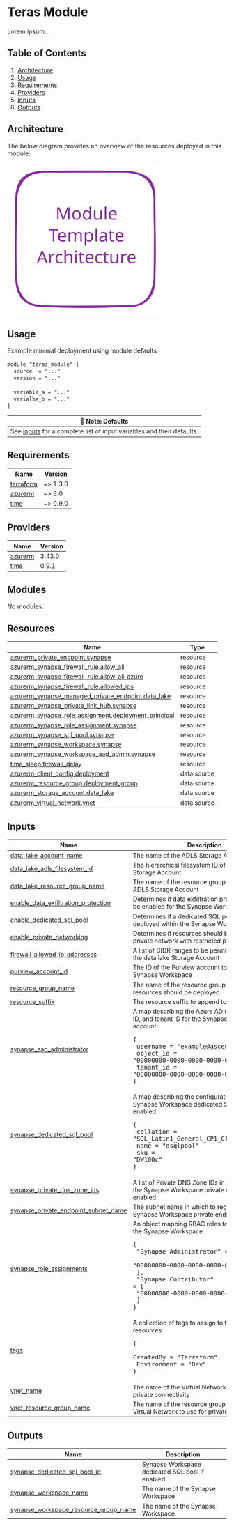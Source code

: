# Teras Module
Lorem ipsum...

## Table of Contents
1. [Architecture](#architecture)
2. [Usage](#usage)
3. [Requirements](#requirements)
4. [Providers](#providers)
5. [Inputs](#inputs)
6. [Outputs](#outputs)

## Architecture
The below diagram provides an overview of the resources deployed in this module:

<img src="docs/architecture.svg">

## Usage
Example minimal deployment using module defaults:
```
module "teras_module" {
  source  = "..."
  version = "..."

  variable_a = "..."
  varialbe_b = "..."
}
```

| :scroll: Note: Defaults |
|----------|
| See [inputs](#inputs) for a complete list of input variables and their defaults. |

<!-- BEGINNING OF PRE-COMMIT-TERRAFORM DOCS HOOK -->
## Requirements

| Name | Version |
|------|---------|
| <a name="requirement_terraform"></a> [terraform](#requirement\_terraform) | ~> 1.3.0 |
| <a name="requirement_azurerm"></a> [azurerm](#requirement\_azurerm) | ~> 3.0 |
| <a name="requirement_time"></a> [time](#requirement\_time) | ~> 0.9.0 |

## Providers

| Name | Version |
|------|---------|
| <a name="provider_azurerm"></a> [azurerm](#provider\_azurerm) | 3.43.0 |
| <a name="provider_time"></a> [time](#provider\_time) | 0.9.1 |

## Modules

No modules.

## Resources

| Name | Type |
|------|------|
| [azurerm_private_endpoint.synapse](https://registry.terraform.io/providers/hashicorp/azurerm/latest/docs/resources/private_endpoint) | resource |
| [azurerm_synapse_firewall_rule.allow_all](https://registry.terraform.io/providers/hashicorp/azurerm/latest/docs/resources/synapse_firewall_rule) | resource |
| [azurerm_synapse_firewall_rule.allow_all_azure](https://registry.terraform.io/providers/hashicorp/azurerm/latest/docs/resources/synapse_firewall_rule) | resource |
| [azurerm_synapse_firewall_rule.allowed_ips](https://registry.terraform.io/providers/hashicorp/azurerm/latest/docs/resources/synapse_firewall_rule) | resource |
| [azurerm_synapse_managed_private_endpoint.data_lake](https://registry.terraform.io/providers/hashicorp/azurerm/latest/docs/resources/synapse_managed_private_endpoint) | resource |
| [azurerm_synapse_private_link_hub.synapse](https://registry.terraform.io/providers/hashicorp/azurerm/latest/docs/resources/synapse_private_link_hub) | resource |
| [azurerm_synapse_role_assignment.deployment_principal](https://registry.terraform.io/providers/hashicorp/azurerm/latest/docs/resources/synapse_role_assignment) | resource |
| [azurerm_synapse_role_assignment.synapse](https://registry.terraform.io/providers/hashicorp/azurerm/latest/docs/resources/synapse_role_assignment) | resource |
| [azurerm_synapse_sql_pool.synapse](https://registry.terraform.io/providers/hashicorp/azurerm/latest/docs/resources/synapse_sql_pool) | resource |
| [azurerm_synapse_workspace.synapse](https://registry.terraform.io/providers/hashicorp/azurerm/latest/docs/resources/synapse_workspace) | resource |
| [azurerm_synapse_workspace_aad_admin.synapse](https://registry.terraform.io/providers/hashicorp/azurerm/latest/docs/resources/synapse_workspace_aad_admin) | resource |
| [time_sleep.firewall_delay](https://registry.terraform.io/providers/hashicorp/time/latest/docs/resources/sleep) | resource |
| [azurerm_client_config.deployment](https://registry.terraform.io/providers/hashicorp/azurerm/latest/docs/data-sources/client_config) | data source |
| [azurerm_resource_group.deployment_group](https://registry.terraform.io/providers/hashicorp/azurerm/latest/docs/data-sources/resource_group) | data source |
| [azurerm_storage_account.data_lake](https://registry.terraform.io/providers/hashicorp/azurerm/latest/docs/data-sources/storage_account) | data source |
| [azurerm_virtual_network.vnet](https://registry.terraform.io/providers/hashicorp/azurerm/latest/docs/data-sources/virtual_network) | data source |

## Inputs

| Name | Description | Type | Default | Required |
|------|-------------|------|---------|:--------:|
| <a name="input_data_lake_account_name"></a> [data\_lake\_account\_name](#input\_data\_lake\_account\_name) | The name of the ADLS Storage Account | `string` | n/a | yes |
| <a name="input_data_lake_adls_filesystem_id"></a> [data\_lake\_adls\_filesystem\_id](#input\_data\_lake\_adls\_filesystem\_id) | The hierarchical filesystem ID of the ADLS Storage Account | `string` | n/a | yes |
| <a name="input_data_lake_resource_group_name"></a> [data\_lake\_resource\_group\_name](#input\_data\_lake\_resource\_group\_name) | The name of the resource group containing the ADLS Storage Account | `string` | n/a | yes |
| <a name="input_enable_data_exfiltration_protection"></a> [enable\_data\_exfiltration\_protection](#input\_enable\_data\_exfiltration\_protection) | Determines if data exfiltration protection should be enabled for the Synapse Workspace | `bool` | `false` | no |
| <a name="input_enable_dedicated_sql_pool"></a> [enable\_dedicated\_sql\_pool](#input\_enable\_dedicated\_sql\_pool) | Determines if a dedicated SQL pool should be deployed within the Synapse Workspace | `bool` | `false` | no |
| <a name="input_enable_private_networking"></a> [enable\_private\_networking](#input\_enable\_private\_networking) | Determines if resources should be linked to a private network with restricted public access | `bool` | `false` | no |
| <a name="input_firewall_allowed_ip_addresses"></a> [firewall\_allowed\_ip\_addresses](#input\_firewall\_allowed\_ip\_addresses) | A list of CIDR ranges to be permitted access to the data lake Storage Account | `list(string)` | `[]` | no |
| <a name="input_purview_account_id"></a> [purview\_account\_id](#input\_purview\_account\_id) | The ID of the Purview account to link with the Synapse Workspace | `string` | `null` | no |
| <a name="input_resource_group_name"></a> [resource\_group\_name](#input\_resource\_group\_name) | The name of the resource group into which resources should be deployed | `string` | n/a | yes |
| <a name="input_resource_suffix"></a> [resource\_suffix](#input\_resource\_suffix) | The resource suffix to append to resources | `string` | n/a | yes |
| <a name="input_synapse_aad_administrator"></a> [synapse\_aad\_administrator](#input\_synapse\_aad\_administrator) | A map describing the Azure AD username, object ID, and tenant ID for the Synapse administrator account:<pre>{<br>  username  = "example@ascent.io"<br>  object_id = "00000000-0000-0000-0000-000000000000"<br>  tenant_id = "00000000-0000-0000-0000-000000000000"<br>}</pre> | `map(string)` | n/a | yes |
| <a name="input_synapse_dedicated_sql_pool"></a> [synapse\_dedicated\_sql\_pool](#input\_synapse\_dedicated\_sql\_pool) | A map describing the configuration for the Synapse Workspace dedicated SQL pool if enabled:<pre>{<br>  collation = "SQL_Latin1_General_CP1_CI_AS"<br>  name      = "dsqlpool"<br>  sku       = "DW100c"<br>}</pre> | `map(string)` | <pre>{<br>  "collation": "SQL_Latin1_General_CP1_CI_AS",<br>  "name": "dsqlpool",<br>  "sku": "DW100c"<br>}</pre> | no |
| <a name="input_synapse_private_dns_zone_ids"></a> [synapse\_private\_dns\_zone\_ids](#input\_synapse\_private\_dns\_zone\_ids) | A list of Private DNS Zone IDs in which to register the Synapse Workspace private endpoints if enabled | `list(string)` | `[]` | no |
| <a name="input_synapse_private_endpoint_subnet_name"></a> [synapse\_private\_endpoint\_subnet\_name](#input\_synapse\_private\_endpoint\_subnet\_name) | The subnet name in which to register the Synapse Workspace private endpoints if enabled | `string` | `null` | no |
| <a name="input_synapse_role_assignments"></a> [synapse\_role\_assignments](#input\_synapse\_role\_assignments) | An object mapping RBAC roles to principal IDs for the Synapse Workspace:<pre>{<br>  "Synapse Administrator" = [<br>    "00000000-0000-0000-0000-000000000000"<br>  ],<br>  "Synapse Contributor" = [<br>    "00000000-0000-0000-0000-000000000000"<br>  ]<br>}</pre> | `map(list(string))` | `{}` | no |
| <a name="input_tags"></a> [tags](#input\_tags) | A collection of tags to assign to taggable resources:<pre>{<br>  CreatedBy   = "Terraform",<br>  Environment = "Dev"<br>}</pre> | `map(string)` | `{}` | no |
| <a name="input_vnet_name"></a> [vnet\_name](#input\_vnet\_name) | The name of the Virtual Network to use for private connectivity | `string` | `null` | no |
| <a name="input_vnet_resource_group_name"></a> [vnet\_resource\_group\_name](#input\_vnet\_resource\_group\_name) | The name of the resource group containing the Virtual Network to use for private connectivity | `string` | `null` | no |

## Outputs

| Name | Description |
|------|-------------|
| <a name="output_synapse_dedicated_sql_pool_id"></a> [synapse\_dedicated\_sql\_pool\_id](#output\_synapse\_dedicated\_sql\_pool\_id) | Synapse Workspace dedicated SQL pool if enabled |
| <a name="output_synapse_workspace_name"></a> [synapse\_workspace\_name](#output\_synapse\_workspace\_name) | The name of the Synapse Workspace |
| <a name="output_synapse_workspace_resource_group_name"></a> [synapse\_workspace\_resource\_group\_name](#output\_synapse\_workspace\_resource\_group\_name) | The name of the Synapse Workspace |
<!-- END OF PRE-COMMIT-TERRAFORM DOCS HOOK -->
